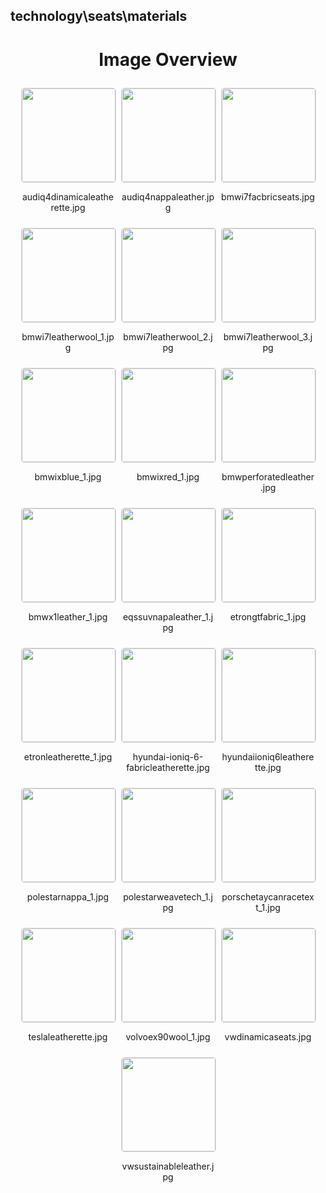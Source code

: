 ## technology\seats\materials


<style>
    .image-gallery {
        display: flex;
        flex-wrap: wrap;
        gap: 10px;
        justify-content: center;
        padding: 10px;
    }
    .image-gallery img {
        width: 150px;
        height: auto;
        border: 1px solid #ddd;
        border-radius: 5px;
    }
    .image-gallery div {
        flex: 1 1 calc(33.333% - 20px); /* Three images per row on large screens */
        max-width: 150px;
        text-align: center;
    }
    @media (max-width: 768px) {
        .image-gallery div {
            flex: 1 1 calc(50% - 20px); /* Two images per row on medium screens */
        }
    }
    @media (max-width: 480px) {
        .image-gallery div {
            flex: 1 1 100%; /* One image per row on small screens */
        }
    }
</style>
<h1 style ="text-align: center;"> Image Overview </h1> <div class="image-gallery">
<div>
<img src="https://media.evkx.net/multimedia/technology/seats/materials/audiq4dinamicaleatherette_st.jpg">
<p>audiq4dinamicaleatherette.jpg</p>
</div>
<div>
<img src="https://media.evkx.net/multimedia/technology/seats/materials/audiq4nappaleather_st.jpg">
<p>audiq4nappaleather.jpg</p>
</div>
<div>
<img src="https://media.evkx.net/multimedia/technology/seats/materials/bmwi7facbricseats_st.jpg">
<p>bmwi7facbricseats.jpg</p>
</div>
<div>
<img src="https://media.evkx.net/multimedia/technology/seats/materials/bmwi7leatherwool_1_st.jpg">
<p>bmwi7leatherwool_1.jpg</p>
</div>
<div>
<img src="https://media.evkx.net/multimedia/technology/seats/materials/bmwi7leatherwool_2_st.jpg">
<p>bmwi7leatherwool_2.jpg</p>
</div>
<div>
<img src="https://media.evkx.net/multimedia/technology/seats/materials/bmwi7leatherwool_3_st.jpg">
<p>bmwi7leatherwool_3.jpg</p>
</div>
<div>
<img src="https://media.evkx.net/multimedia/technology/seats/materials/bmwixblue_1_st.jpg">
<p>bmwixblue_1.jpg</p>
</div>
<div>
<img src="https://media.evkx.net/multimedia/technology/seats/materials/bmwixred_1_st.jpg">
<p>bmwixred_1.jpg</p>
</div>
<div>
<img src="https://media.evkx.net/multimedia/technology/seats/materials/bmwperforatedleather_st.jpg">
<p>bmwperforatedleather.jpg</p>
</div>
<div>
<img src="https://media.evkx.net/multimedia/technology/seats/materials/bmwx1leather_1_st.jpg">
<p>bmwx1leather_1.jpg</p>
</div>
<div>
<img src="https://media.evkx.net/multimedia/technology/seats/materials/eqssuvnapaleather_1_st.jpg">
<p>eqssuvnapaleather_1.jpg</p>
</div>
<div>
<img src="https://media.evkx.net/multimedia/technology/seats/materials/etrongtfabric_1_st.jpg">
<p>etrongtfabric_1.jpg</p>
</div>
<div>
<img src="https://media.evkx.net/multimedia/technology/seats/materials/etronleatherette_1_st.jpg">
<p>etronleatherette_1.jpg</p>
</div>
<div>
<img src="https://media.evkx.net/multimedia/technology/seats/materials/hyundai-ioniq-6-fabricleatherette_st.jpg">
<p>hyundai-ioniq-6-fabricleatherette.jpg</p>
</div>
<div>
<img src="https://media.evkx.net/multimedia/technology/seats/materials/hyundaiioniq6leatherette_st.jpg">
<p>hyundaiioniq6leatherette.jpg</p>
</div>
<div>
<img src="https://media.evkx.net/multimedia/technology/seats/materials/polestarnappa_1_st.jpg">
<p>polestarnappa_1.jpg</p>
</div>
<div>
<img src="https://media.evkx.net/multimedia/technology/seats/materials/polestarweavetech_1_st.jpg">
<p>polestarweavetech_1.jpg</p>
</div>
<div>
<img src="https://media.evkx.net/multimedia/technology/seats/materials/porschetaycanracetext_1_st.jpg">
<p>porschetaycanracetext_1.jpg</p>
</div>
<div>
<img src="https://media.evkx.net/multimedia/technology/seats/materials/teslaleatherette_st.jpg">
<p>teslaleatherette.jpg</p>
</div>
<div>
<img src="https://media.evkx.net/multimedia/technology/seats/materials/volvoex90wool_1_st.jpg">
<p>volvoex90wool_1.jpg</p>
</div>
<div>
<img src="https://media.evkx.net/multimedia/technology/seats/materials/vwdinamicaseats_st.jpg">
<p>vwdinamicaseats.jpg</p>
</div>
<div>
<img src="https://media.evkx.net/multimedia/technology/seats/materials/vwsustainableleather_st.jpg">
<p>vwsustainableleather.jpg</p>
</div>
</div>
